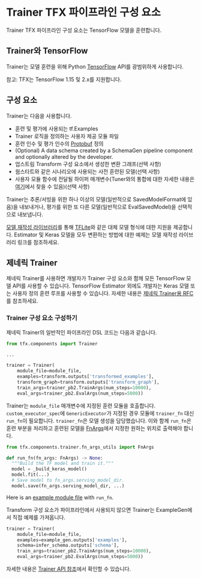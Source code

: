 # Trainer TFX 파이프라인 구성 요소

Trainer TFX 파이프라인 구성 요소는 TensorFlow 모델을 훈련합니다.

## Trainer와 TensorFlow

Trainer는 모델 훈련을 위해 Python [TensorFlow](https://www.tensorflow.org) API를 광범위하게 사용합니다.

참고: TFX는 TensorFlow 1.15 및 2.x를 지원합니다.

## 구성 요소

Trainer는 다음을 사용합니다.

- 훈련 및 평가에 사용되는 tf.Examples
- Trainer 로직을 정의하는 사용자 제공 모듈 파일
- 훈련 인수 및 평가 인수의 [Protobuf](https://developers.google.com/protocol-buffers) 정의
- (Optional) A data schema created by a SchemaGen pipeline component and optionally altered by the developer.
- 업스트림 Transform 구성 요소에서 생성한 변환 그래프(선택 사항)
- 웜스타트와 같은 시나리오에 사용되는 사전 훈련된 모델(선택 사항)
- 사용자 모듈 함수에 전달될 하이퍼 매개변수(Tuner와의 통합에 대한 자세한 내용은 [여기](tuner.md)에서 찾을 수 있음)(선택 사항)

Trainer는 추론/서빙을 위한 하나 이상의 모델(일반적으로 SavedModelFormat에 있음)을 내보내거나, 평가를 위한 또 다른 모델(일반적으로 EvalSavedModel)을 선택적으로 내보냅니다.

[모델 재작성 라이브러리](https://www.tensorflow.org/lite)를 통해 [TFLite](https://github.com/tensorflow/tfx/blob/master/tfx/components/trainer/rewriting/README.md)와 같은 대체 모델 형식에 대한 지원을 제공합니다. Estimator 및 Keras 모델을 모두 변환하는 방법에 대한 예제는 모델 재작성 라이브러리 링크를 참조하세요.

## 제네릭 Trainer

제네릭 Trainer를 사용하면 개발자가 Trainer 구성 요소와 함께 모든 TensorFlow 모델 API를 사용할 수 있습니다. TensorFlow Estimator 외에도 개발자는 Keras 모델 또는 사용자 정의 훈련 루프를 사용할 수 있습니다. 자세한 내용은 [제네릭 Trainer용 RFC](https://github.com/tensorflow/community/blob/master/rfcs/20200117-tfx-generic-trainer.md)를 참조하세요.

### Trainer 구성 요소 구성하기

제네릭 Trainer의 일반적인 파이프라인 DSL 코드는 다음과 같습니다.

```python
from tfx.components import Trainer

...

trainer = Trainer(
    module_file=module_file,
    examples=transform.outputs['transformed_examples'],
    transform_graph=transform.outputs['transform_graph'],
    train_args=trainer_pb2.TrainArgs(num_steps=10000),
    eval_args=trainer_pb2.EvalArgs(num_steps=5000))
```

Trainer는 `module_file` 매개변수에 지정된 훈련 모듈을 호출합니다. `custom_executor_spec`에 `GenericExecutor`가 지정된 경우 모듈에 `trainer_fn` 대신 `run_fn`이 필요합니다. `trainer_fn`은 모델 생성을 담당했습니다. 이와 함께 `run_fn`은 훈련 부분을 처리하고 훈련된 모델을 [FnArgs](https://github.com/tensorflow/tfx/blob/master/tfx/components/trainer/fn_args_utils.py)에서 지정한 원하는 위치로 출력해야 합니다.

```python
from tfx.components.trainer.fn_args_utils import FnArgs

def run_fn(fn_args: FnArgs) -> None:
  """Build the TF model and train it."""
  model = _build_keras_model()
  model.fit(...)
  # Save model to fn_args.serving_model_dir.
  model.save(fn_args.serving_model_dir, ...)
```

Here is an [example module file](https://github.com/tensorflow/tfx/blob/master/tfx/examples/penguin/penguin_utils_keras.py) with `run_fn`.

Transform 구성 요소가 파이프라인에서 사용되지 않으면 Trainer는 ExampleGen에서 직접 예제를 가져옵니다.

```python
trainer = Trainer(
    module_file=module_file,
    examples=example_gen.outputs['examples'],
    schema=infer_schema.outputs['schema'],
    train_args=trainer_pb2.TrainArgs(num_steps=10000),
    eval_args=trainer_pb2.EvalArgs(num_steps=5000))
```

자세한 내용은 [Trainer API 참조](https://www.tensorflow.org/tfx/api_docs/python/tfx/v1/components/Trainer)에서 확인할 수 있습니다.

